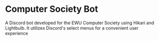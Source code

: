 # Computer Society Bot
A Discord bot developed for the EWU Computer Society using Hikari and Lightbulb. It utilizes Discord's select menus for a convenient user experience
